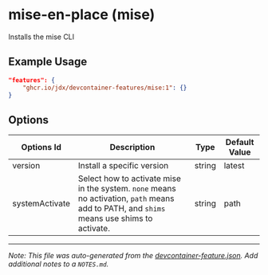 
# mise-en-place (mise)

Installs the mise CLI

## Example Usage

```json
"features": {
    "ghcr.io/jdx/devcontainer-features/mise:1": {}
}
```

## Options

| Options Id | Description | Type | Default Value |
|-----|-----|-----|-----|
| version | Install a specific version | string | latest |
| systemActivate | Select how to activate mise in the system. `none` means no activation, `path` means add to PATH, and `shims` means use shims to activate. | string | path |



---

_Note: This file was auto-generated from the [devcontainer-feature.json](devcontainer-feature.json).  Add additional notes to a `NOTES.md`._
